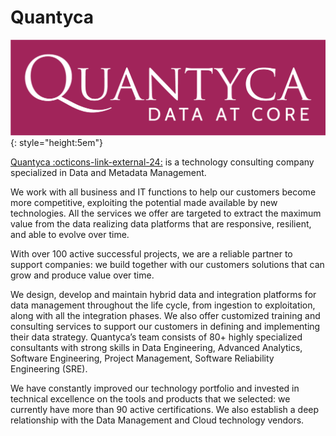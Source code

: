 # Quantyca

![Quantyca](../images/logos/quantyca.png){: style="height:5em"}

<a href="https://www.quantyca.it/" target="_blank">Quantyca :octicons-link-external-24:</a> is a technology consulting company specialized in Data and Metadata Management.

We work with all business and IT functions to help our customers become more competitive, exploiting the potential made available by new technologies. All the services we offer are targeted to extract the maximum value from the data realizing data platforms that are responsive, resilient, and able to evolve over time.

With over 100 active successful projects, we are a reliable partner to support companies: we build together with our customers solutions that can grow and produce value over time.

We design, develop and maintain hybrid data and integration platforms for data management throughout the life cycle, from ingestion to exploitation, along with all the integration phases. We also offer customized training and consulting services to support our customers in defining and implementing their data strategy. Quantyca’s team consists of 80+ highly specialized consultants with strong skills in Data Engineering, Advanced Analytics, Software Engineering, Project Management, Software Reliability Engineering (SRE).

We have constantly improved our technology portfolio and invested in technical excellence on the tools and products that we selected: we currently have more than 90 active certifications. We also establish a deep relationship with the Data Management and Cloud technology vendors.